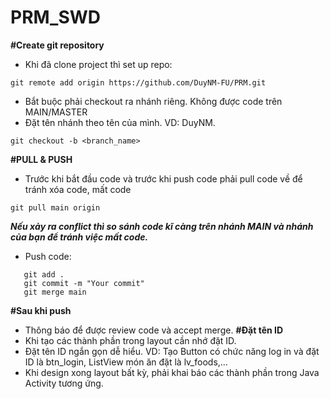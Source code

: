 # PRM_SWD

**#Create git repository**
 - Khi đã clone project thì set up repo:
```
git remote add origin https://github.com/DuyNM-FU/PRM.git
```
 - Bắt buộc phải checkout ra nhánh riêng. Không được code trên MAIN/MASTER
 - Đặt tên nhánh theo tên của mình. VD: DuyNM.
```
git checkout -b <branch_name>
```
**#PULL & PUSH**
- Trước khi bắt đầu code và trước khi push code phải pull code về để tránh xóa code, mất code
 ```
git pull main origin
```
___Nếu xảy ra conflict thì so sánh code kĩ càng trên nhánh MAIN và nhánh của bạn để tránh việc mất code.___
 - Push code:
 ```
    git add .
    git commit -m "Your commit"
    git merge main
```
**#Sau khi push**
- Thông báo để được review code và accept merge.
**#Đặt tên ID**
- Khi tạo các thành phần trong layout cần nhớ đặt ID.
- Đặt tên ID ngắn gọn dễ hiểu. VD: Tạo Button có chức năng log in và đặt ID là btn_login, ListView món ăn đặt là lv_foods,...
- Khi design xong layout bất kỳ, phải khai báo các thành phần trong Java Activity tương ứng.
